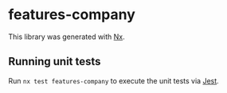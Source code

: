 # features-company

This library was generated with [Nx](https://nx.dev).

## Running unit tests

Run `nx test features-company` to execute the unit tests via [Jest](https://jestjs.io).

